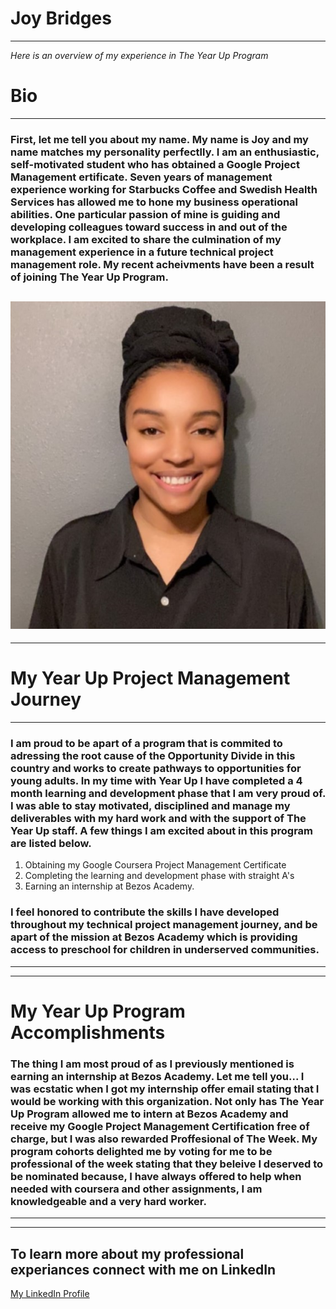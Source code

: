 # **Joy Bridges**
---
*Here is an overview of my experience in The Year Up Program* 


# Bio
---
### First, let me tell you about my name. My name is Joy and my name matches my personality perfectlly. I am an enthusiastic, self-motivated student who has obtained a Google Project Management ertificate. Seven years of management experience working for Starbucks Coffee and Swedish Health Services has allowed me to hone my business operational abilities. One particular passion of mine is guiding and developing colleagues toward success in and out of the workplace. I am excited to share the culmination of my management experience in a future technical project management role. My recent acheivments have been a result of joining The Year Up Program. 
![alt text](git.jpg)
---
---
# **My Year Up Project Management Journey**
---
### I am proud to be apart of a program that is commited to adressing the root cause of the Opportunity Divide in this country and works to create pathways to opportunities for young adults. In my time with Year Up I have completed a 4 month learning and development phase that I am very proud of. I was able to stay motivated, disciplined and manage my deliverables with my hard work and with the support of The Year Up staff. A few things I am excited about in this program are listed below.
1. Obtaining my Google Coursera Project Management Certificate
2. Completing the learning and development phase with straight A's
3. Earning an internship at Bezos Academy. 
### I feel honored to contribute the skills I have developed throughout my technical project management journey, and be apart of the mission at Bezos Academy which is providing access to preschool for children in underserved communities.
---
---
# **My Year Up Program Accomplishments**
### The thing I am most proud of as I previously mentioned is earning an internship at Bezos Academy. Let me tell you... I was ecstatic when I got my internship offer email stating that I would be working with this organization. Not only has The Year Up Program allowed me to intern at Bezos Academy and receive my Google Project Management Certification free of charge, but I was also rewarded Proffesional of The Week. My program cohorts delighted me by voting for me to be professional of the week stating that they beleive I deserved to be nominated because, I have always offered to help when needed with coursera and other assignments, I am knowledgeable and a very hard worker.
---
---
## To learn more about my professional experiances connect with me on LinkedIn

[My LinkedIn Profile](www.linkedin.com/in/joy-bridges-056804261)
